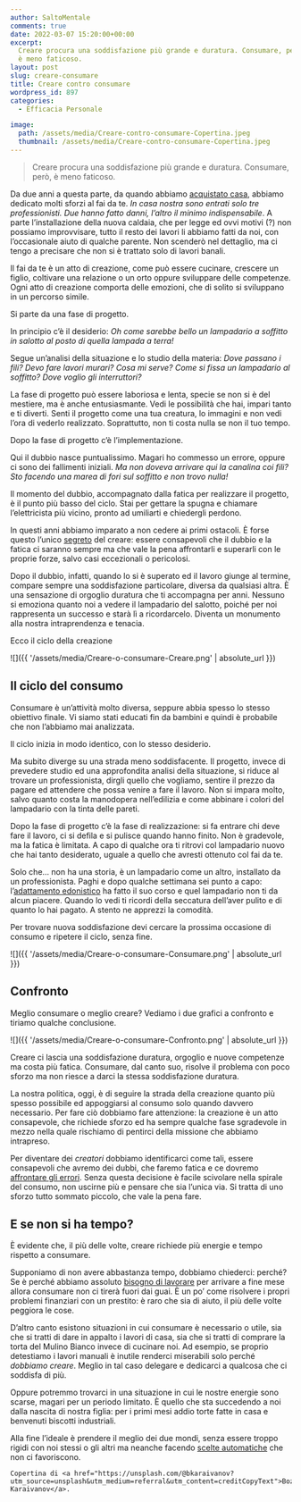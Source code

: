 ```yaml
---
author: SaltoMentale
comments: true
date: 2022-03-07 15:20:00+00:00
excerpt:
  Creare procura una soddisfazione più grande e duratura. Consumare, però,
  è meno faticoso.
layout: post
slug: creare-consumare
title: Creare contro consumare
wordpress_id: 897
categories:
  - Efficacia Personale

image:
  path: /assets/media/Creare-contro-consumare-Copertina.jpeg
  thumbnail: /assets/media/Creare-contro-consumare-Copertina.jpeg
---
```


> Creare procura una soddisfazione più grande e duratura. Consumare, però, è meno faticoso.


Da due anni a questa parte, da quando abbiamo [acquistato casa](/acquisto-casa/), abbiamo dedicato molti sforzi al fai da te. _In casa nostra sono entrati solo tre professionisti. Due hanno fatto danni, l’altro il minimo indispensabile_. A parte l’installazione della nuova caldaia, che per legge ed ovvi motivi (?) non possiamo improvvisare, tutto il resto dei lavori li abbiamo fatti da noi, con l’occasionale aiuto di qualche parente. Non scenderò nel dettaglio, ma ci tengo a precisare che non si è trattato solo di lavori banali.

Il fai da te è un atto di creazione, come può essere cucinare, crescere un figlio, coltivare una relazione o un orto oppure sviluppare delle competenze. Ogni atto di creazione comporta delle emozioni, che di solito si sviluppano in un percorso simile.

Si parte da una fase di progetto.

In principio c’è il desiderio: _Oh come sarebbe bello un lampadario a soffitto in salotto al posto di quella lampada a terra!_

Segue un’analisi della situazione e lo studio della materia: _Dove passano i fili? Devo fare lavori murari? Cosa mi serve? Come si fissa un lampadario al soffitto? Dove voglio gli interruttori?_

La fase di progetto può essere laboriosa e lenta, specie se non si è del mestiere, ma è anche entusiasmante. Vedi le possibilità che hai, impari tanto e ti diverti. Senti il progetto come una tua creatura, lo immagini e non vedi l’ora di vederlo realizzato. Soprattutto, non ti costa nulla se non il tuo tempo.

Dopo la fase di progetto c’è l’implementazione.

Qui il dubbio nasce puntualissimo. Magari ho commesso un errore, oppure ci sono dei fallimenti iniziali. _Ma non doveva arrivare qui la canalina coi fili? Sto facendo una marea di fori sul soffitto e non trovo nulla!_

Il momento del dubbio, accompagnato dalla fatica per realizzare il progetto, è il punto più basso del ciclo. Stai per gettare la spugna e chiamare l’elettricista più vicino, pronto ad umiliarti e chiedergli perdono.

In questi anni abbiamo imparato a non cedere ai primi ostacoli. È forse questo l’unico [segreto](/non-esistono-segreti/) del creare: essere consapevoli che il dubbio e la fatica ci saranno sempre ma che vale la pena affrontarli e superarli con le proprie forze, salvo casi eccezionali o pericolosi.

Dopo il dubbio, infatti, quando lo si è superato ed il lavoro giunge al termine, compare sempre una soddisfazione particolare, diversa da qualsiasi altra. È una sensazione di orgoglio duratura che ti accompagna per anni. Nessuno si emoziona quanto noi a vedere il lampadario del salotto, poiché per noi rappresenta un successo e starà lì a ricordarcelo. Diventa un monumento alla nostra intraprendenza e tenacia.

Ecco il ciclo della creazione

![]({{ '/assets/media/Creare-o-consumare-Creare.png' | absolute_url }})

## Il ciclo del consumo

Consumare è un’attività molto diversa, seppure abbia spesso lo stesso obiettivo finale. Vi siamo stati educati fin da bambini e quindi è probabile che non l’abbiamo mai analizzata.

Il ciclo inizia in modo identico, con lo stesso desiderio.

Ma subito diverge su una strada meno soddisfacente. Il progetto, invece di prevedere studio ed una approfondita analisi della situazione, si riduce al trovare un professionista, dirgli quello che vogliamo, sentire il prezzo da pagare ed attendere che possa venire a fare il lavoro. Non si impara molto, salvo quanto costa la manodopera nell’edilizia e come abbinare i colori del lampadario con la tinta delle pareti.

Dopo la fase di progetto c’è la fase di realizzazione: si fa entrare chi deve fare il lavoro, ci si defila e si pulisce quando hanno finito. Non è gradevole, ma la fatica è limitata. A capo di qualche ora ti ritrovi col lampadario nuovo che hai tanto desiderato, uguale a quello che avresti ottenuto col fai da te.

Solo che… non ha una storia, è un lampadario come un altro, installato da un professionista. Paghi e dopo qualche settimana sei punto a capo: l’[adattamento edonistico](/adattamento-edonistico/) ha fatto il suo corso e quel lampadario non ti da alcun piacere. Quando lo vedi ti ricordi della seccatura dell’aver pulito e di quanto lo hai pagato. A stento ne apprezzi la comodità.

Per trovare nuova soddisfazione devi cercare la prossima occasione di consumo e ripetere il ciclo, senza fine.

![]({{ '/assets/media/Creare-o-consumare-Consumare.png' | absolute_url }})

## Confronto

Meglio consumare o meglio creare? Vediamo i due grafici a confronto e tiriamo qualche conclusione.

![]({{ '/assets/media/Creare-o-consumare-Confronto.png' | absolute_url }})

Creare ci lascia una soddisfazione duratura, orgoglio e nuove competenze ma costa più fatica. Consumare, dal canto suo, risolve il problema con poco sforzo ma non riesce a darci la stessa soddisfazione duratura.

La nostra politica, oggi, è di seguire la strada della creazione quanto più spesso possibile ed appoggiarsi al consumo solo quando davvero necessario. Per fare ciò dobbiamo fare attenzione: la creazione è un atto consapevole, che richiede sforzo ed ha sempre qualche fase sgradevole in mezzo nella quale rischiamo di pentirci della missione che abbiamo intrapreso.

Per diventare dei _creatori_ dobbiamo identificarci come tali, essere consapevoli che avremo dei dubbi, che faremo fatica e ce dovremo [affrontare gli errori](/la-natura-dellerrore-salto-mentale/). Senza questa decisione è facile scivolare nella spirale del consumo, non uscirne più e pensare che sia l’unica via. Si tratta di uno sforzo tutto sommato piccolo, che vale la pena fare.

## E se non si ha tempo?

È evidente che, il più delle volte, creare richiede più energie e tempo rispetto a consumare.

Supponiamo di non avere abbastanza tempo, dobbiamo chiederci: perché? Se è perché abbiamo assoluto [bisogno di lavorare](/bisogno-di-lavorare/) per arrivare a fine mese allora consumare non ci tirerà fuori dai guai. È un po’ come risolvere i propri problemi finanziari con un prestito: è raro che sia di aiuto, il più delle volte peggiora le cose.

D’altro canto esistono situazioni in cui consumare è necessario o utile, sia che si tratti di dare in appalto i lavori di casa, sia che si tratti di comprare la torta del Mulino Bianco invece di cucinare noi. Ad esempio, se proprio detestiamo i lavori manuali è inutile renderci miserabili solo perché _dobbiamo creare_. Meglio in tal caso delegare e dedicarci a qualcosa che ci soddisfa di più.

Oppure potremmo trovarci in una situazione in cui le nostre energie sono scarse, magari per un periodo limitato. È quello che sta succedendo a noi dalla nascita di nostra figlia: per i primi mesi addio torte fatte in casa e benvenuti biscotti industriali.

Alla fine l’ideale è prendere il meglio dei due mondi, senza essere troppo rigidi con noi stessi o gli altri ma neanche facendo [scelte automatiche](/decisioni-e-abitudini/) che non ci favoriscono.

    Copertina di <a href="https://unsplash.com/@bkaraivanov?utm_source=unsplash&utm_medium=referral&utm_content=creditCopyText">Bozhin Karaivanov</a>.
